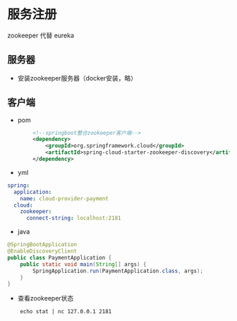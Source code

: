 # 服务注册
zookeeper 代替 eureka

## 服务器
-   安装zookeeper服务器（docker安装，略）

## 客户端
-   pom
```xml
        <!--springboot整合zookeeper客户端-->
        <dependency>
            <groupId>org.springframework.cloud</groupId>
            <artifactId>spring-cloud-starter-zookeeper-discovery</artifactId>
        </dependency>
```

-   yml
```yaml
spring:
  application:
    name: cloud-provider-payment
  cloud:
    zookeeper:
      connect-string: localhost:2181
```

-   java
```java
@SpringBootApplication
@EnableDiscoveryClient
public class PaymentApplication {
    public static void main(String[] args) {
        SpringApplication.run(PaymentApplication.class, args);
    }
}
```

-   查看zookeeper状态
```
    echo stat | nc 127.0.0.1 2181
```